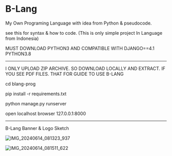 # B-Lang
My Own Programing Language with idea from Python &amp; pseudocode.

see this for syntax & how to code. (This is only simple project In Language from Indonesia)


MUST DOWNLOAD PYTHON3 AND COMPATIBLE WITH DJANGO==4.1 PYTHON3.8

-------------------------------------

I ONLY UPLOAD ZIP ARCHIVE. SO DOWNLOAD LOCALLY AND EXTRACT. IF YOU SEE PDF FILES. THAT FOR GUIDE TO USE B-LANG

cd blang-prog


pip install -r requirements.txt


python manage.py runserver


open localhost browser 127.0.0.1:8000


-------------------------------------


B-Lang Banner & Logo Sketch


![IMG_20240614_081323_937](https://github.com/SecretDiscorder/B-Lang/assets/139457966/1a88bf46-ee0a-49d3-850c-9aceeac86c9c)


![IMG_20240614_081511_622](https://github.com/SecretDiscorder/B-Lang/assets/139457966/93de2acc-aea1-474a-a7c3-ac38f00b6011)
